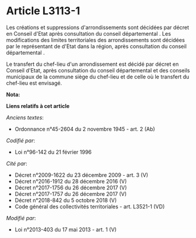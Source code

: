 # Article L3113-1

Les créations et suppressions d'arrondissements sont décidées par décret en Conseil d'Etat après consultation du conseil
départemental . Les modifications des limites territoriales des arrondissements sont décidées par le représentant de d'Etat
dans la région, après consultation du conseil départemental . 

Le transfert du chef-lieu d'un arrondissement est décidé par décret en Conseil d'Etat, après consultation du conseil
départemental  et des conseils municipaux de la commune siège du chef-lieu et de celle où le transfert du chef-lieu est
envisagé.

**Nota:**



**Liens relatifs à cet article**

_Anciens textes_:

  - Ordonnance n°45-2604 du 2 novembre 1945 - art. 2 (Ab)

_Codifié par_:

  - Loi n°96-142 du 21 février 1996

_Cité par_:

  - Décret n°2009-1622 du 23 décembre 2009 - art. 3 (V)
  - Décret n°2016-1912 du 28 décembre 2016 (V)
  - Décret n°2017-1756 du 26 décembre 2017 (V)
  - Décret n°2017-1757 du 26 décembre 2017 (V)
  - Décret n°2018-842 du 5 octobre 2018 (V)
  - Code général des collectivités territoriales - art. L3521-1 (VD)

_Modifié par_:

  - Loi n°2013-403 du 17 mai 2013 - art. 1 (V)
